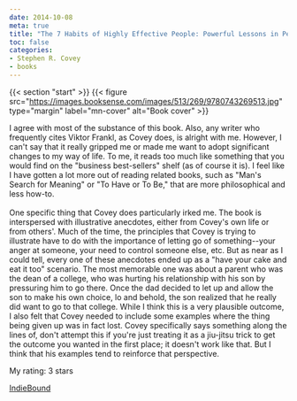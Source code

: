 ```yaml
---
date: 2014-10-08
meta: true
title: "The 7 Habits of Highly Effective People: Powerful Lessons in Personal Change"
toc: false
categories:
- Stephen R. Covey
- books
---
```


{{< section "start" >}}
{{< figure src="https://images.booksense.com/images/513/269/9780743269513.jpg" type="margin" label="mn-cover" alt="Book cover" >}}

I agree with most of the substance of this book. Also, any writer who frequently cites Viktor Frankl, as Covey does, is alright with me. However, I can't say that it really gripped me or made me want to adopt significant changes to my way of life. To me, it reads too much like something that you would find on the "business best-sellers" shelf (as of course it is). I feel like I have gotten a lot more out of reading related books, such as "Man's Search for Meaning" or "To Have or To Be," that are more philosophical and less how-to.<br /><br />One specific thing that Covey does particularly irked me. The book is interspersed with illustrative anecdotes, either from Covey's own life or from others'. Much of the time, the principles that Covey is trying to illustrate have to do with the importance of letting go of something--your anger at someone, your need to control someone else, etc. But as near as I could tell, every one of these anecdotes ended up as a "have your cake and eat it too" scenario. The most memorable one was about a parent who was the dean of a college, who was hurting his relationship with his son by pressuring him to go there. Once the dad decided to let up and allow the son to make his own choice, lo and behold, the son realized that he really did want to go to that college. While I think this is a very plausible outcome, I also felt that Covey needed to include some examples where the thing being given up was in fact lost. Covey specifically says something along the lines of, don't attempt this if you're just treating it as a jiu-jitsu trick to get the outcome you wanted in the first place; it doesn't work like that. But I think that his examples tend to reinforce that perspective.

My rating: 3 stars  

[IndieBound](https://www.indiebound.org/book/9780743269513)
